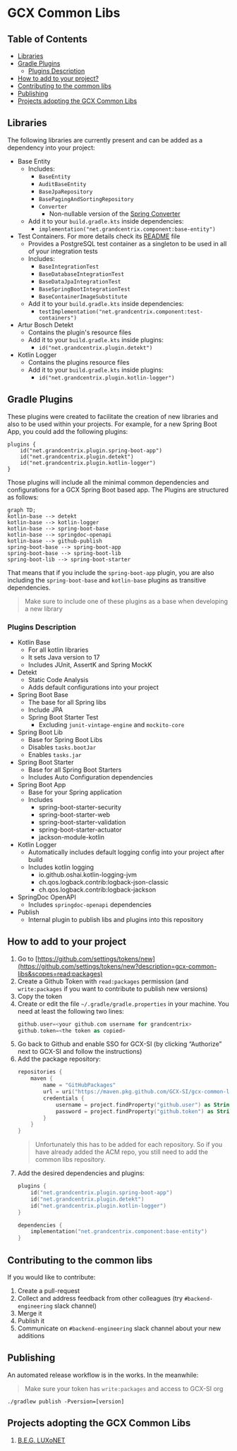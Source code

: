 # GCX Common Libs

## Table of Contents
- [Libraries](#libraries)
- [Gradle Plugins](#gradle-plugins)
  - [Plugins Description](#plugins-description)
- [How to add to your project?](#how-to-add-to-your-project)
- [Contributing to the common libs](#contributing-to-the-common-libs)
- [Publishing](#publishing)
- [Projects adopting the GCX Common Libs](#projects-adopting-the-gcx-common-libs)

## Libraries
The following libraries are currently present and can be added as a dependency into your project:

- Base Entity
   - Includes:
     - `BaseEntity`
     - `AuditBaseEntity`
     - `BaseJpaRepository`
     - `BasePagingAndSortingRepository`
     - `Converter` 
       - Non-nullable version of the [Spring Converter](https://docs.spring.io/spring-framework/docs/current/javadoc-api/org/springframework/core/convert/converter/Converter.html#convert-S-)
   - Add it to your `build.gradle.kts` inside dependencies:
     - `implementation("net.grandcentrix.component:base-entity")`
- Test Containers. For more details check its [README](libs/test-containers/README.md) file
  - Provides a PostgreSQL test container as a singleton to be used in all of your integration tests
  - Includes: 
    - `BaseIntegrationTest`
    - `BaseDatabaseIntegrationTest`
    - `BaseDataJpaIntegrationTest`
    - `BaseSpringBootIntegrationTest`
    - `BaseContainerImageSubstitute`
  - Add it to your `build.gradle.kts` inside dependencies:
    - `testImplementation("net.grandcentrix.component:test-containers")`
- Artur Bosch Detekt
   - Contains the plugin's resource files
   - Add it to your `build.gradle.kts` inside plugins:
     - `id("net.grandcentrix.plugin.detekt")`
- Kotlin Logger
   - Contains the plugins resource files
   - Add it to your `build.gradle.kts` inside plugins:
       - `id("net.grandcentrix.plugin.kotlin-logger")`

## Gradle Plugins
These plugins were created to facilitate the creation of new libraries and also to be used within your projects.
For example, for a new Spring Boot App, you could add the following plugins:
```
plugins {
    id("net.grandcentrix.plugin.spring-boot-app")
    id("net.grandcentrix.plugin.detekt")
    id("net.grandcentrix.plugin.kotlin-logger")
}
```
Those plugins will include all the minimal common dependencies and configurations for a GCX Spring Boot based app. 
The Plugins are structured as follows:
```mermaid
graph TD;
kotlin-base --> detekt
kotlin-base --> kotlin-logger
kotlin-base --> spring-boot-base
kotlin-base --> springdoc-openapi
kotlin-base --> github-publish
spring-boot-base --> spring-boot-app
spring-boot-base --> spring-boot-lib
spring-boot-lib --> spring-boot-starter
```
That means that if you include the `spring-boot-app` plugin, you are also including the `spring-boot-base` and `kotlin-base` plugins as transitive dependencies.

> Make sure to include one of these plugins as a base when developing a new library

### Plugins Description
- Kotlin Base
   - For all kotlin libraries
   - It sets Java version to 17
   - Includes JUnit, AssertK and Spring MockK
- Detekt
   - Static Code Analysis
   - Adds default configurations into your project
- Spring Boot Base
   - The base for all Spring libs
   - Include JPA
   - Spring Boot Starter Test
     - Excluding `junit-vintage-engine` and `mockito-core`
- Spring Boot Lib
   - Base for Spring Boot Libs
   - Disables `tasks.bootJar`
   - Enables `tasks.jar`
- Spring Boot Starter
   - Base for all Spring Boot Starters
   - Includes Auto Configuration dependencies
- Spring Boot App
   - Base for your Spring application
   - Includes 
     - spring-boot-starter-security
     - spring-boot-starter-web
     - spring-boot-starter-validation
     - spring-boot-starter-actuator
     - jackson-module-kotlin
- Kotlin Logger
   - Automatically includes default logging config into your project after build
   - Includes kotlin logging
     - io.github.oshai.kotlin-logging-jvm
     - ch.qos.logback.contrib:logback-json-classic
     - ch.qos.logback.contrib:logback-jackson
- SpringDoc OpenAPI
   - Includes `springdoc-openapi` dependencies
- Publish
    - Internal plugin to publish libs and plugins into this repository

## How to add to your project

1. Go to [https://github.com/settings/tokens/new](https://github.com/settings/tokens/new?description=gcx-common-libs&scopes=read:packages)
2. Create a Github Token with `read:packages` permission (and `write:packages` if you want to contribute to publish new versions)
3. Copy the token
4. Create or edit the file `~/.gradle/gradle.properties` in your machine. You need at least the following two lines:
    ```kotlin
    github.user=<your github.com username for grandcentrix>
    github.token=<the token as copied>
    ```
5. Go back to Github and enable SSO for GCX-SI (by clicking “Authorize” next to GCX-SI and follow the instructions)
6. Add the package repository:
    ```kotlin
    repositories {
        maven {
            name = "GitHubPackages"
            url = uri("https://maven.pkg.github.com/GCX-SI/gcx-common-libs")
            credentials {
                username = project.findProperty("github.user") as String? ?: System.getenv("GITHUB_USER")
                password = project.findProperty("github.token") as String? ?: System.getenv("GITHUB_TOKEN")
            }
        }
    }
    ```
   > Unfortunately this has to be added for each repository. So if you have already added the ACM repo, you still need to add the common libs repository. 
7. Add the desired dependencies and plugins:
    ```kotlin
    plugins {
        id("net.grandcentrix.plugin.spring-boot-app")
        id("net.grandcentrix.plugin.detekt")
        id("net.grandcentrix.plugin.kotlin-logger")
    }
   
    dependencies {
        implementation("net.grandcentrix.component:base-entity")
    }
    ```

## Contributing to the common libs
If you would like to contribute:

1. Create a pull-request
2. Collect and address feedback from other colleagues (try `#backend-engineering` slack channel)
3. Merge it
4. Publish it
5. Communicate on `#backend-engineering` slack channel about your new additions

## Publishing

 An automated release workflow is in the works. In the meanwhile:

> Make sure your token has `write:packages` and access to GCX-SI org

`./gradlew publish -Pversion=[version]` 

## Projects adopting the GCX Common Libs
1. [B.E.G. LUXoNET](https://github.com/GCX-SI/beg-luxonet-mono/tree/main/backend)
